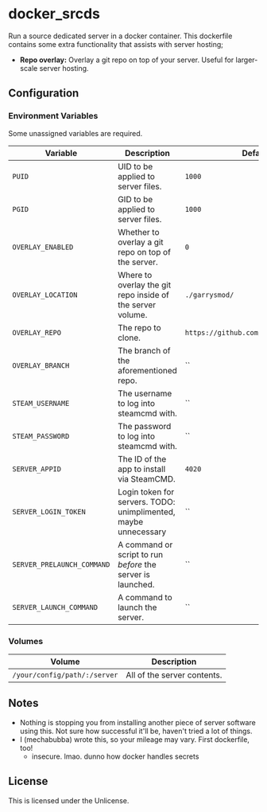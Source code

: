 # docker_srcds
Run a source dedicated server in a docker container. This dockerfile contains some extra functionality that assists with server hosting;
- **Repo overlay:** Overlay a git repo on top of your server. Useful for larger-scale server hosting.

## Configuration
### Environment Variables
Some unassigned variables are required.

| Variable | Description | Default |
| -------- | ----------- | ------- |
| `PUID` | UID to be applied to server files. | `1000` |
| `PGID` | GID to be applied to server files. | `1000` |
| `OVERLAY_ENABLED` | Whether to overlay a git repo on top of the server. | `0` |
| `OVERLAY_LOCATION` | Where to overlay the git repo inside of the server volume. | `./garrysmod/` |
| `OVERLAY_REPO` | The repo to clone. | `https://github.com/funczone/ttt.git` |
| `OVERLAY_BRANCH` | The branch of the aforementioned repo. | `` |
| `STEAM_USERNAME` | The username to log into steamcmd with. | `` |
| `STEAM_PASSWORD` | The password to log into steamcmd with. | `` |
| `SERVER_APPID` | The ID of the app to install via SteamCMD. | `4020` |
| `SERVER_LOGIN_TOKEN` | Login token for servers. TODO: unimplimented, maybe unnecessary | `` |
| `SERVER_PRELAUNCH_COMMAND` | A command or script to run *before* the server is launched. | `` |
| `SERVER_LAUNCH_COMMAND` | A command to launch the server. | `` |

### Volumes
| Volume | Description |
| ------ | ----------- |
| `/your/config/path/:/server` | All of the server contents. |

## Notes
- Nothing is stopping you from installing another piece of server software using this. Not sure how successful it'll be, haven't tried a lot of things.
- I (mechabubba) wrote this, so your mileage may vary. First dockerfile, too!
  - insecure. lmao. dunno how docker handles secrets

## License
This is licensed under the Unlicense.

